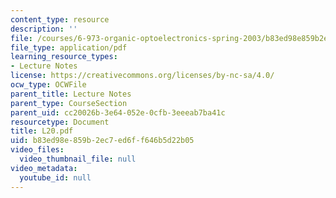 ```yaml
---
content_type: resource
description: ''
file: /courses/6-973-organic-optoelectronics-spring-2003/b83ed98e859b2ec7ed6ff646b5d22b05_L20.pdf
file_type: application/pdf
learning_resource_types:
- Lecture Notes
license: https://creativecommons.org/licenses/by-nc-sa/4.0/
ocw_type: OCWFile
parent_title: Lecture Notes
parent_type: CourseSection
parent_uid: cc20026b-3e64-052e-0cfb-3eeeab7ba41c
resourcetype: Document
title: L20.pdf
uid: b83ed98e-859b-2ec7-ed6f-f646b5d22b05
video_files:
  video_thumbnail_file: null
video_metadata:
  youtube_id: null
---
```

